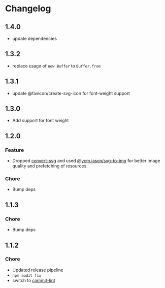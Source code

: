 # Changelog

## 1.4.0
- update dependencies

## 1.3.2
- replace usage of `new Buffer` to `Buffer.from`

## 1.3.1
- update @favicon/create-svg-icon for font-weight support

## 1.3.0
- Add support for font weight

## 1.2.0

### Feature
- Dropped [convert-svg](https://github.com/NotNinja/convert-svg) and used [@ycm.jason/svg-to-img](https://github.com/ycmjason/svg-to-img) for better image quality and prefetching of resources.

### Chore
- Bump deps

## 1.1.3

### Chore
- Bump deps


## 1.1.2

### Chore
- Updated release pipeline
- `npm audit fix`
- switch to [commit-lint](http://marionebl.github.io/commitlint/#/)
